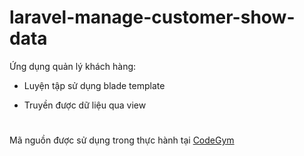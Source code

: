 # laravel-manage-customer-show-data
Ứng dụng quản lý khách hàng: 

- Luyện tập sử dụng blade template

- Truyền được dữ liệu qua view

#
Mã nguồn được sử dụng trong thực hành tại <a href="https://codegym.vn">CodeGym</a>
